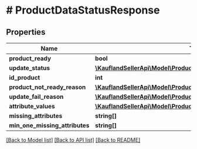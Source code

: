 # # ProductDataStatusResponse

## Properties

Name | Type | Description | Notes
------------ | ------------- | ------------- | -------------
**product_ready** | **bool** |  |
**update_status** | [**\KauflandSellerApi\Model\ProductDataStatus**](ProductDataStatus.md) |  |
**id_product** | **int** |  |
**product_not_ready_reason** | [**\KauflandSellerApi\Model\ProductDataStatusProductNotReadyReason**](ProductDataStatusProductNotReadyReason.md) |  |
**update_fail_reason** | [**\KauflandSellerApi\Model\ProductDataStatusUpdateFailReason**](ProductDataStatusUpdateFailReason.md) |  |
**attribute_values** | [**\KauflandSellerApi\Model\ProductDataStatusAttribute[]**](ProductDataStatusAttribute.md) |  |
**missing_attributes** | **string[]** |  |
**min_one_missing_attributes** | **string[]** |  |

[[Back to Model list]](../../README.md#models) [[Back to API list]](../../README.md#endpoints) [[Back to README]](../../README.md)
